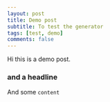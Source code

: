 ```yaml
---
layout: post
title: Demo post
subtitle: To test the generator
tags: [test, demo]
comments: false
---
```


Hi this is a demo post.

### and a headline

And some `content`
